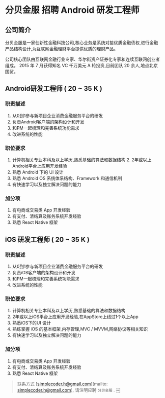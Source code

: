 # 分贝金服 招聘 Android 研发工程师 

## 公司简介
分贝金服是一家创新性金融科技公司,核心业务是系统对接优质金融债权,进行金融产品结构设计,为互联网金融理财平台提供优质的理财产品。

公司核心团队由互联网金融行业专家、华尔街资产证券化专家和连续互联网创业者组成。 2015 年 7 月获得知名 VC 千万美元 A 轮投资,目前团队 20 余人,地点北京国贸。

## Android研发工程师 ( 20 ~ 35 K )
### 职责描述

1. 从0到1参与​新项目​企业消费金融服务平台的研发 
2. 负责Android客户端的架构设计和开发
3. 和PM一起梳理和完善系统功能需求
4. 改进系统的性能

### 职位要求
1. 计算机相关专业本科及以上学历,熟悉基础的算法和数据结构 2. 2年或以上Android平台上应用开发经验
3. 熟悉 Android 下的 UI 设计
4. 熟悉 Android OS 系统体系结构、Framework 和通信机制
5. 有快速学习以及独立解决问题的能力

### 加分项

1. 有电商或交易类 App 开发经验
2. 有支付、清结算及账务系统开发经验 
3. 熟悉 React Native 框架


## iOS 研发工程师  ( 20 ~ 35 K )

### 职责描述

1. 从0到1参与​新项目​企业消费金融服务平台的研发 
2. 负责iOS客户端的架构设计和开发
3. 和PM一起梳理和完善系统功能需求
4. 改进系统的性能

### 职位要求

1. 计算机相关专业本科及以上学历,熟悉基础的算法和数据结构
2. 2年或以上iOS平台上应用开发经验,在AppStore上线过1个以上App
3. 熟悉iOS下的UI 设计
4. 熟练掌握 iOS 的基本框架,内存管理,MVC / MVVM,网络协议等相关知识 
5. 有快速学习以及独立解决问题的能力

### 加分项

1. 有电商或交易类 App 开发经验
2. 有支付、清结算及账务系统开发经验 
3. 熟悉 React Native 框架

> 联系方式 [simplecoder.h@gmail.com](mailto: simplecoder.h@gmail.com), 请注明应聘 `分贝金服` .
￼
